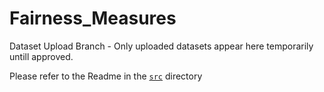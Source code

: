 # Fairness_Measures

Dataset Upload Branch - Only uploaded datasets appear here temporarily untill approved.

Please refer to the Readme in the [``src``](https://github.com/megantosh/fairness_measures/tree/Upload/Drop%20Box) directory